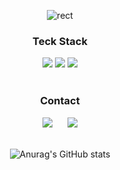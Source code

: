 <div align=center>
 
![rect](https://capsule-render.vercel.app/api?type=rect&color=gradient&text=Kim-leo&fontAlign=30&fontSize=30&textBg=true&desc=Welcome!%20&descAlign=60&descAlignY=50)

 
<h3>Teck Stack</h3>
<img src="https://img.shields.io/badge/Swift-FA7343?style=flat-square&logo=Swift&logoColor=ffffff"/></a>
<img src="https://img.shields.io/badge/Python-3776AB?style=flat-square&logo=python&logoColor=ffffff"/></a>
<img src="https://img.shields.io/badge/C++-00599C?style=flat-square&logo=C%2B%2B&logoColor=ffffff"/></a>
<br>
<br>
<h3>Contact</h3>
<a href="https://www.notion.so/Leo-Kim-6cca25d3d15441bba4a1efad4e3e99b6">
  <img src="http://img.shields.io/badge/Notion-000000?style=flat&logo=notion&link=https://www.notion.so/Leo-Kim-6cca25d3d15441bba4a1efad4e3e99b6" style="height : auto; margin-left : 10px; margin-right : 10px;"/></a>
<a href="https://blog.naver.com/ochell2">
<img src="http://img.shields.io/badge/Naver-03C75A?style=flat&logo=naver&logoColor=white&link=https://blog.naver.com/ochell2" style="height : auto; margin-left : 10px; margin-right : 10px;"/></a>
<br>
<br>


![Anurag's GitHub stats](https://github-readme-stats.vercel.app/api?username=Kim-leo&show_icons=true&theme=gruvbox)
</div>


 

